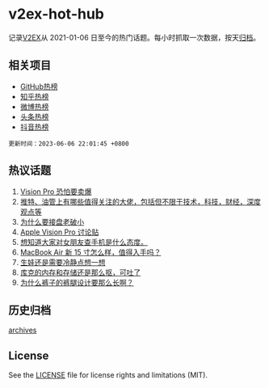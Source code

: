 # v2ex-hot-hub

 记录[V2EX](https://www.v2ex.com/)从 2021-01-06 日至今的热门话题。每小时抓取一次数据，按天[归档](archives)。
 
 ## 相关项目

- [GitHub热榜](https://github.com/it985/github-hot-hub)
- [知乎热榜](https://github.com/it985/zhihu-hot-hub)
- [微博热榜](https://github.com/it985/weibo-hot-hub)
- [头条热榜](https://github.com/it985/toutiao-hot-hub)
- [抖音热榜](https://github.com/it985/douyin-hot-hub)


 `更新时间：2023-06-06 22:01:45 +0800`

## 热议话题

1. [Vision Pro 恐怕要卖爆](https://www.v2ex.com/t/946106)
1. [推特、油管上有哪些值得关注的大佬，包括但不限于技术，科技，财经，深度观点等](https://www.v2ex.com/t/946156)
1. [为什么要接盘老破小](https://www.v2ex.com/t/946215)
1. [Apple Vision Pro 讨论贴](https://www.v2ex.com/t/946104)
1. [想知道大家对女朋友查手机是什么态度。](https://www.v2ex.com/t/946087)
1. [MacBook Air 新 15 寸怎么样，值得入手吗？](https://www.v2ex.com/t/946126)
1. [生娃还是需要冷静点想一想](https://www.v2ex.com/t/946334)
1. [库克的内存和存储还是那么抠，可吐了](https://www.v2ex.com/t/946144)
1. [为什么裤子的裤腿设计要那么长啊？](https://www.v2ex.com/t/946197)

## 历史归档

[archives](archives)

## License

See the [LICENSE](LICENSE) file for license rights and limitations (MIT).
